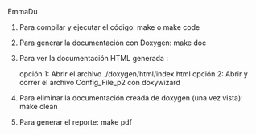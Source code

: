 EmmaDu

1)	Para compilar y ejecutar el código: make o make code

2)	Para generar la documentación con Doxygen: make doc

5)	Para ver la documentación HTML generada :

	opción 1: Abrir el archivo ./doxygen/html/index.html
	opción 2: Abrir y correr el archivo Config_File_p2 con doxywizard
	
6)	Para eliminar la documentación creada de doxygen (una vez vista): make clean

7)	Para generar el reporte: make pdf
